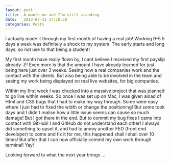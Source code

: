 ```yaml
---
layout: post
title:  A month on and I'm still standing
date:   2013-07-31 17:10:58
categories: Posts
---
```


I actually made it through my first month of having a real job! Working 9-5 5 days a week was definitely a shock to my system. The early starts and long days, so not use to that being a student!

My first month have really flown by, I cant believe I received my first payslip already :)!! Even more is that the amount I have already learned for just being here just over 3 weeks. Seeing how a real companies work and the contact with the clients. But also being able to be involved in the team and seeing my work being displayed on real live websites, for big companies. 

Within my first week I was chucked into a massive project that was planned to go live within weeks. So once I was set up on Mac, I was given aload of Html and CSS bugs that I had to make my way through. Some were easy where I just had to fixed the width or change the positioning! But some took days and I didn't realise how a little issue seems can cause so much damage! But I got there in the end. But to commit my bug fixes I came into contact with GitHub! I and GitHub do not understand each other! I always did something to upset it, and had to annoy another FED (front end developer) to come and fix it for me, this happened  shall I shall over 10 times! But after that I can now officially commit my own work through terminal! Yay! 

Looking forward to what the next year brings ...